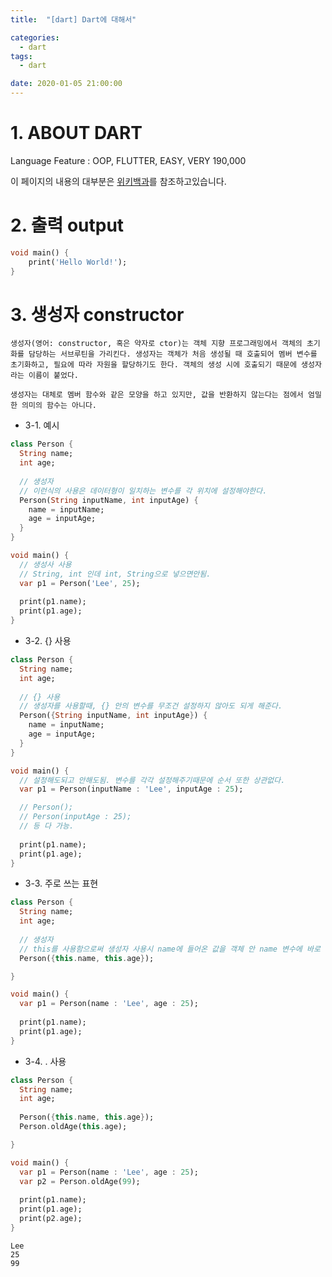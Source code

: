 ```yaml
---
title:  "[dart] Dart에 대해서"

categories:
  - dart
tags:
  - dart 

date: 2020-01-05 21:00:00
---
```


# 1. ABOUT DART

Language Feature : OOP, FLUTTER, EASY, VERY 190,000


이 페이지의 내용의 대부분은 [위키백과](https://ko.wikipedia.org/wiki/생성자)를 참조하고있습니다.

# 2. 출력 output
```dart
void main() {
    print('Hello World!'); 
}
```

# 3. 생성자 constructor

```
생성자(영어: constructor, 혹은 약자로 ctor)는 객체 지향 프로그래밍에서 객체의 초기화를 담당하는 서브루틴을 가리킨다. 생성자는 객체가 처음 생성될 때 호출되어 멤버 변수를 초기화하고, 필요에 따라 자원을 할당하기도 한다. 객체의 생성 시에 호출되기 때문에 생성자라는 이름이 붙었다.

생성자는 대체로 멤버 함수와 같은 모양을 하고 있지만, 값을 반환하지 않는다는 점에서 엄밀한 의미의 함수는 아니다.
```

- 3-1. 예시

```dart
class Person {
  String name;
  int age;
  
  // 생성자
  // 이런식의 사용은 데이터형이 일치하는 변수를 각 위치에 설정해야한다.
  Person(String inputName, int inputAge) {
    name = inputName;
    age = inputAge;
  }
}

void main() {
  // 생성사 사용
  // String, int 인데 int, String으로 넣으면안됨.
  var p1 = Person('Lee', 25);
  
  print(p1.name);
  print(p1.age);
}
```

- 3-2. {} 사용

```dart
class Person {
  String name;
  int age;
  
  // {} 사용
  // 생성자를 사용할때, {} 안의 변수를 무조건 설정하지 않아도 되게 해준다.
  Person({String inputName, int inputAge}) {
    name = inputName;
    age = inputAge;
  }
}

void main() {
  // 설정해도되고 안해도됨. 변수를 각각 설정해주기때문에 순서 또한 상관없다.
  var p1 = Person(inputName : 'Lee', inputAge : 25);

  // Person();
  // Person(inputAge : 25);
  // 등 다 가능.
  
  print(p1.name);
  print(p1.age);
}
```

- 3-3. 주로 쓰는 표현

```dart
class Person {
  String name;
  int age;
  
  // 생성자
  // this를 사용함으로써 생성자 사용시 name에 들어온 값을 객체 안 name 변수에 바로 넣음.
  Person({this.name, this.age});

}

void main() {
  var p1 = Person(name : 'Lee', age : 25);
  
  print(p1.name);
  print(p1.age);
}
```

- 3-4. . 사용

```dart
class Person {
  String name;
  int age;
  
  Person({this.name, this.age});
  Person.oldAge(this.age);

}

void main() {
  var p1 = Person(name : 'Lee', age : 25);
  var p2 = Person.oldAge(99);
  
  print(p1.name);
  print(p1.age);
  print(p2.age);
}
```

```
Lee
25
99
```

